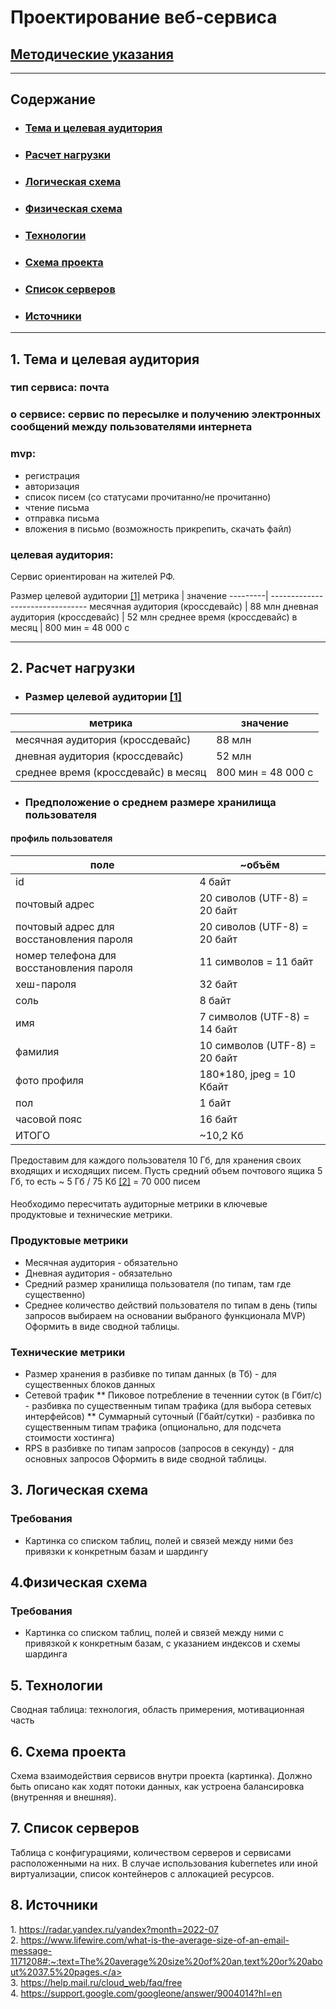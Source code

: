 # Проектирование веб-сервиса
## [Методические указания](https://github.com/init/highload/blob/main/homework_architecture.md) 
---
## Содержание
* ### [Тема и целевая аудитория](#тема_и_ца) 
* ### [Расчет нагрузки](#рассчет_нагрузки) 
* ### [Логическая схема](#логическая_схема) 
* ### [Физическая схема](#физическая_схема) 
* ### [Технологии](#технологии) 
* ### [Схема проекта](#схема_проекта) 
* ### [Список серверов](#список_серверов) 
* ### [Источники](#источники) 
---
## 1. <a name="тема_и_ца">Тема и целевая аудитория</a> 
### тип сервиса: почта  

### о сервисе: сервис по пересылке и получению электронных сообщений между пользователями интернета  

### mvp:
  * регистрация
  * авторизация
  * список писем (со статусами прочитанно/не прочитанно)
  * чтение письма
  * отправка письма
  * вложения в письмо (возможность прикрепить, скачать файл)

### целевая аудитория:
Сервис ориентирован на жителей РФ.

Размер целевой аудитории [[1]](#источник_1) 
метрика  | значение
---------| --------------------------------
месячная аудитория (кроссдевайс) | 88 млн
дневная аудитория (кроссдевайс) | 52 млн
среднее время (кроссдевайс) в месяц | 800 мин = 48 000 с



---
## 2. <a name="рассчет_нагрузки">Расчет нагрузки</a>  
* ### Размер целевой аудитории [[1]](#источник_1) 
метрика  | значение
---------| --------------------------------
месячная аудитория (кроссдевайс) | 88 млн
дневная аудитория (кроссдевайс) | 52 млн
среднее время (кроссдевайс) в месяц | 800 мин = 48 000 с

* ### Предположение о среднем размере хранилища пользователя
#### профиль пользователя
поле | ~объём
---------| --------------------------------
id | 4 байт
почтовый адрес | 20 сиволов (UTF-8) = 20 байт
почтовый адрес для восстановления пароля| 20 сиволов (UTF-8) = 20 байт 
номер телефона для восстановления пароля | 11 символов = 11 байт
хеш-пароля | 32 байт
соль | 8 байт
имя | 7 символов (UTF-8) = 14 байт
фамилия | 10 символов (UTF-8) = 20 байт
фото профиля | 180*180, jpeg = 10 Кбайт
пол | 1 байт
часовой пояс | 16 байт
ИТОГО | ~10,2 Кб

Предоставим для каждого пользователя 10 Гб, для хранения своих входящих и исходящих писем.
Пусть средний объем почтового ящика 5 Гб, то есть ~ 5 Гб / 75 Кб [[2]](#источник_2)  = 70 000 писем


#### 


Необходимо пересчитать аудиторные метрики в ключевые продуктовые и технические метрики.
### Продуктовые метрики
* Месячная аудитория - обязательно
* Дневная аудитория - обязательно
* Средний размер хранилища пользователя (по типам, там где существенно)
* Среднее количество действий пользователя по типам в день (типы запросов выбираем на основании выбраного функционала MVP)
Оформить в виде сводной таблицы.
### Технические метрики
* Размер хранения в разбивке по типам данных (в Тб) - для существенных блоков данных
* Сетевой трафик
** Пиковое потребление в теченнии суток (в Гбит/с) - разбивка по существенным типам трафика (для выбора сетевых интерфейсов)
** Суммарный суточный (Гбайт/сутки) - разбивка по существенным типам трафика (опционально, для подсчета стоимости хостинга)
* RPS в разбивке по типам запросов (запросов в секунду) - для основных запросов
Оформить в виде сводной таблицы.

## 3. <a name="логическая_схема">Логическая схема</a> 
### Требования
* Картинка со списком таблиц, полей и связей между ними без привязки к конкретным базам и шардингу
## 4.<a name="физическая_схема">Физическая схема</a>  
### Требования
* Картинка со списком таблиц, полей и связей между ними с привязкой к конкретным базам, с указанием индексов и схемы шардинга
## 5. <a name="технологии">Технологии</a> 
Сводная таблица: технология, область примерения, мотивационная часть
## 6. <a name="схема_проекта">Схема проекта</a> 
Схема взаимодействия сервисов внутри проекта (картинка). Должно быть описано как ходят потоки данных, как устроена балансировка (внутренняя и внешняя).
## 7. <a name="список_серверов">Список серверов</a> 
Таблица с конфигурациями, количеством серверов и сервисами расположенными на них. В случае использования kubernetes или иной виртуализации, список контейнеров с аллокацией ресурсов.
## 8. <a name="источники">Источники</a>  
<a name="источник_1"> 1. https://radar.yandex.ru/yandex?month=2022-07 </a>  
<a name="источник_2"> 2. https://www.lifewire.com/what-is-the-average-size-of-an-email-message-1171208#:~:text=The%20average%20size%20of%20an,text%20or%20about%2037.5%20pages.</a>  
<a name="источник_3"> 3. https://help.mail.ru/cloud_web/faq/free </a>  
<a name="источник_4"> 4. https://support.google.com/googleone/answer/9004014?hl=en </a>  


